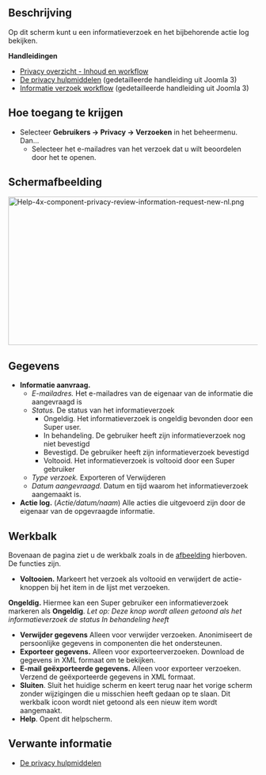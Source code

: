 <!-- Filename: Help4.x:Privacy:_Review_Information_Request / Display title: Privacy: Beoordeel informatieverzoek -->

## Beschrijving

Op dit scherm kunt u een informatieverzoek en het bijbehorende actie log
bekijken.

**Handleidingen**

- [Privacy overzicht - Inhoud en
  workflow](https://docs.joomla.org/Help4.x:Components_Privacy_Outline/nl "Help4.x:Components Privacy Outline/nl")
- [De privacy
  hulpmiddelen](https://docs.joomla.org/J3.x:Privacy/nl "J3.x:Privacy/nl")
  (gedetailleerde handleiding uit Joomla 3)
- [Informatie verzoek
  workflow](https://docs.joomla.org/J3.x:Information_Request_Workflow_in_Privacy_Component/nl "J3.x:Information Request Workflow in Privacy Component/nl")
  (gedetailleerde handleiding uit Joomla 3)

## Hoe toegang te krijgen

- Selecteer **Gebruikers → Privacy → Verzoeken** in het
  beheermenu. Dan...
  - Selecteer het e-mailadres van het verzoek dat u wilt beoordelen door
    het te openen.

## Schermafbeelding

<img
src="https://docs.joomla.org/images/thumb/c/ce/Help-4x-component-privacy-review-information-request-new-nl.png/800px-Help-4x-component-privacy-review-information-request-new-nl.png"
decoding="async"
srcset="https://docs.joomla.org/images/thumb/c/ce/Help-4x-component-privacy-review-information-request-new-nl.png/1200px-Help-4x-component-privacy-review-information-request-new-nl.png 1.5x, https://docs.joomla.org/images/c/ce/Help-4x-component-privacy-review-information-request-new-nl.png 2x"
data-file-width="1352" data-file-height="507" width="800" height="300"
alt="Help-4x-component-privacy-review-information-request-new-nl.png" />

## Gegevens

- **Informatie aanvraag.**
  - *E-mailadres.* Het e-mailadres van de eigenaar van de informatie die
    aangevraagd is
  - *Status.* De status van het informatieverzoek
    - Ongeldig. Het informatieverzoek is ongeldig bevonden door een
      Super user.
    - In behandeling. De gebruiker heeft zijn informatieverzoek nog niet
      bevestigd
    - Bevestigd. De gebruiker heeft zijn informatieverzoek bevestigd
    - Voltooid. Het informatieverzoek is voltooid door een Super
      gebruiker
  - *Type verzoek.* Exporteren of Verwijderen
  - *Datum aangevraagd.* Datum en tijd waarom het informatieverzoek
    aangemaakt is.
- **Actie log.** (*Actie/datum/naam*) Alle acties die uitgevoerd zijn
  door de eigenaar van de opgevraagde informatie.

## Werkbalk

Bovenaan de pagina ziet u de werkbalk zoals in de
[afbeelding](#Schermafbeelding) hierboven. De functies zijn.

- **Voltooien.** Markeert het verzoek als voltooid en verwijdert de
  actie-knoppen bij het item in de lijst met verzoeken.

**Ongeldig.** Hiermee kan een Super gebruiker een informatieverzoek
markeren als **Ongeldig**. *Let op: Deze knop wordt alleen getoond als
het informatieverzoek de status In behandeling heeft*

- **Verwijder gegevens** Alleen voor verwijder verzoeken. Anonimiseert
  de persoonlijke gegevens in componenten die het ondersteunen.
- **Exporteer gegevens.** Alleen voor exporteerverzoeken. Download de
  gegevens in XML formaat om te bekijken.
- **E-mail geëxporteerde gegevens.** Alleen voor exporteer verzoeken.
  Verzend de geëxporteerde gegevens in XML formaat.
- **Sluiten**. Sluit het huidige scherm en keert terug naar het vorige
  scherm zonder wijzigingen die u misschien heeft gedaan op te slaan.
  Dit werkbalk icoon wordt niet getoond als een nieuw item wordt
  aangemaakt.
- **Help**. Opent dit helpscherm.

## Verwante informatie

- [De privacy
  hulpmiddelen](https://docs.joomla.org/J3.x:Privacy/nl "J3.x:Privacy/nl")
